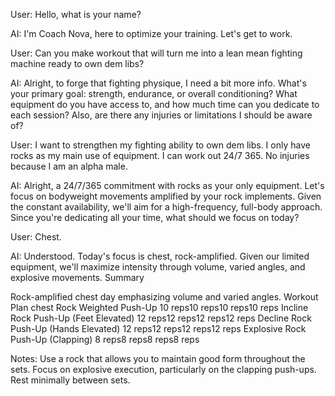 User: Hello, what is your name?

AI: I'm Coach Nova, here to optimize your training. Let's get to work.

User: Can you make workout that will turn me into a lean mean fighting machine ready to own dem libs?

AI: Alright, to forge that fighting physique, I need a bit more info. What's your primary goal: strength, endurance, or overall conditioning? What equipment do you have access to, and how much time can you dedicate to each session? Also, are there any injuries or limitations I should be aware of?

User: I want to strengthen my fighting ability to own dem libs. I only have rocks as my main use of equipment. I can work out 24/7 365. No injuries because I am an alpha male.

AI: Alright, a 24/7/365 commitment with rocks as your only equipment. Let's focus on bodyweight movements amplified by your rock implements. Given the constant availability, we'll aim for a high-frequency, full-body approach. Since you're dedicating all your time, what should we focus on today?

User: Chest.

AI: Understood. Today's focus is chest, rock-amplified. Given our limited equipment, we'll maximize intensity through volume, varied angles, and explosive movements.
Summary

Rock-amplified chest day emphasizing volume and varied angles.
Workout Plan
chest
Rock Weighted Push-Up
10 reps10 reps10 reps10 reps
Incline Rock Push-Up (Feet Elevated)
12 reps12 reps12 reps12 reps
Decline Rock Push-Up (Hands Elevated)
12 reps12 reps12 reps12 reps
Explosive Rock Push-Up (Clapping)
8 reps8 reps8 reps8 reps

Notes: Use a rock that allows you to maintain good form throughout the sets. Focus on explosive execution, particularly on the clapping push-ups. Rest minimally between sets.